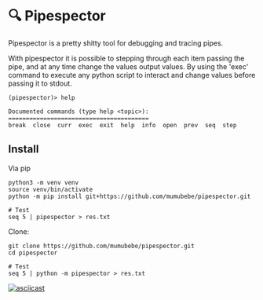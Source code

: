 # 🔍️ Pipespector

Pipespector is a pretty shitty tool for debugging and tracing pipes. 

With pipespector it is possible to stepping through each item passing the pipe, and at any time change the values output values. 
By using the 'exec' command to execute any python script to interact and change values before passing it to stdout.

```console
(pipespector)> help

Documented commands (type help <topic>):
========================================
break  close  curr  exec  exit  help  info  open  prev  seq  step

```

## Install
Via pip
```console
python3 -m venv venv
source venv/bin/activate
python -m pip install git+https://github.com/mumubebe/pipespector.git

# Test
seq 5 | pipespector > res.txt

```
Clone:
```console
git clone https://github.com/mumubebe/pipespector.git
cd pipespector

# Test
seq 5 | python -m pipespector > res.txt
```

[![asciicast](https://asciinema.org/a/S0Kqov6Cqt5sMzm75WB4qmCEX.svg)](https://asciinema.org/a/S0Kqov6Cqt5sMzm75WB4qmCEX)
